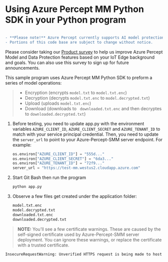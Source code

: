 # Using Azure Percept MM Python SDK in your Python program

```diff

- **Please note!** Azure Percept currently supports AI model protection as a private preview feature.  
- Portions of this code base are subject to change without notice.
```
Please consider taking our [Product survey](https://go.microsoft.com/fwlink/?linkid=2156573) to help us improve Azure Percept Model and Data Protection features based on your IoT Edge background and goals. You can also use this survey to sign up for future announcements.

This sample program uses Azure Percept MM Python SDK to preform a series of model operations:
> * Encryption (encrypts ```model.txt``` to ```model.txt.enc```)
> * Decryption (decrypts ```model.txt.enc``` to ```model.decrypted.txt```)
> * Upload (uploads ```model.txt.enc```)
> * Download (downloads to ``` downloaded.txt.enc``` and then decryptes to ```downloaded.decrypted.txt```)

1.	Before testing, you need to update app.py with the environment variables ```AZURE_CLIENT_ID```, ```AZURE_CLIENT_SECRET``` and ```AZURE_TENANT_ID``` to match with your service principal credential. Then, you need to update the ```server_url``` to point to your Azure-Percept-SMM server endpoint. For example:
    ```python
    os.environ["AZURE_CLIENT_ID"] = "555d..."
    os.environ["AZURE_CLIENT_SECRET"] = "6da3..."
    os.environ["AZURE_TENANT_ID"] = "72f9..."
    server_url = "https://test-mm.westus2.cloudapp.azure.com"
    ```
2.	Start Git Bash then run the program

    ```bash
    python app.py
    ```
3.	Observe a few files get created under the application folder:
    ```bash
    model.txt.enc
    model.decrypted.txt
    downloaded.txt.enc
    downloaded.decrypted.txt
    ```
> **NOTE:** You'll see a few certificate warnings. These are caused by the self-signed certificate used by Azure-Percept-SMM server deployment. You can ignore these warnings, or replace the certificate with a trusted certificate.

```bash
InsecureRequestWarning: Unverified HTTPS request is being made to host 'test-mm.westus2.cloudapp.azure.com'. Adding certificate verification is strongly advised. See: https://urllib3.readthedocs.io/en/latest/advanced-usage.html#ssl-warnings
```
